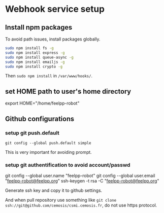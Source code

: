# Webhook service setup


## Install npm packages
To avoid path issues, install packages globally.

```bash
sudo npm install fs -g
sudo npm install express -g
sudo npm install queue-async -g
sudo npm install emailjs -g
sudo npm install crypto -g
```

Then `sudo npm install` in `/var/www/hooks/`.

## set HOME path to user's home directory

export HOME="/home/feelpp-robot"

## Github configurations

### setup git push.default

`git config --global push.default simple`

This is very important for avoiding prompt.


### setup git authentification to avoid account/passwd

git config --global user.name "feelpp-robot"
git config --global user.email "feelpp-robot@feelpp.org"
ssh-keygen -t rsa -C "feelpp-robot@feelpp.org"

Generate ssh key and copy it to github settings.

And when pull repository use something like `git clone ssh://git@github.com/cemosis/csmi.cemosis.fr`, do not use https protocol.

